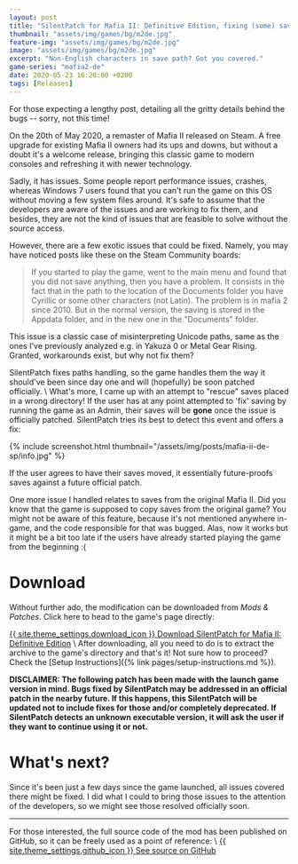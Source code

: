 ```yaml
---
layout: post
title: "SilentPatch for Mafia II: Definitive Edition, fixing (some) saving issues"
thumbnail: "assets/img/games/bg/m2de.jpg"
feature-img: "assets/img/games/bg/m2de.jpg"
image: "assets/img/games/bg/m2de.jpg"
excerpt: "Non-English characters in save path? Got you covered."
game-series: "mafia2-de"
date: 2020-05-23 16:20:00 +0200
tags: [Releases]
---
```


For those expecting a lengthy post, detailing all the gritty details behind the bugs -- sorry, not this time!

On the 20th of May 2020, a remaster of Mafia II released on Steam. A free upgrade for existing Mafia II owners had its ups and downs,
but without a doubt it's a welcome release, bringing this classic game to modern consoles and refreshing it with newer technology.

Sadly, it has issues. Some people report performance issues, crashes, whereas Windows 7 users found that you can't run the game on this OS
without moving a few system files around. It's safe to assume that the developers are aware of the issues and are working to fix them,
and besides, they are not the kind of issues that are feasible to solve without the source access.

However, there are a few exotic issues that could be fixed. Namely, you may have noticed posts like these on the Steam Community boards:
> If you started to play the game, went to the main menu and found that you did not save anything, then you have a problem.
> It consists in the fact that in the path to the location of the Documents folder you have Cyrillic or some other characters (not Latin).
> The problem is in mafia 2 since 2010. But in the normal version, the saving is stored in the Appdata folder, and in the new one in the "Documents" folder.

This issue is a classic case of misinterpreting Unicode paths, same as the ones I've previously analyzed e.g. in Yakuza 0 or Metal Gear Rising.
Granted, workarounds exist, but why not fix them?

SilentPatch fixes paths handling, so the game handles them the way it should've been since day one and will (hopefully) be soon patched officially. \\
What's more, I came up with an attempt to "rescue" saves placed in a wrong directory! If the user has at any point attempted to 'fix' saving
by running the game as an Admin, their saves will be **gone** once the issue is officially patched. SilentPatch tries its best to detect this
event and offers a fix:

{% include screenshot.html thumbnail="/assets/img/posts/mafia-ii-de-sp/info.jpg" %}

If the user agrees to have their saves moved, it essentially future-proofs saves against a future official patch.

One more issue I handled relates to saves from the original Mafia II. Did you know that the game is supposed to copy saves from the original game?
You might not be aware of this feature, because it's not mentioned anywhere in-game, and the code responsible for that was bugged.
Alas, now it works but it might be a bit too late if the users have already started playing the game from the beginning :(

# Download

Without further ado, the modification can be downloaded from *Mods & Patches*. Click here to head to the game's page directly:

<a href="{% link _games/mafia2-de.md %}#silentpatch" class="button" role="button" target="_blank">{{ site.theme_settings.download_icon }} Download SilentPatch for Mafia II: Definitive Edition</a> \\
After downloading, all you need to do is to extract the archive to the game's directory and that's it! Not sure how to proceed? Check the [Setup Instructions]({% link pages/setup-instructions.md %}).

**DISCLAIMER: The following patch has been made with the launch game version in mind.
Bugs fixed by SilentPatch may be addressed in an official patch in the nearby future. If this happens, this SilentPatch
will be updated not to include fixes for those and/or completely deprecated. If SilentPatch detects an unknown executable version,
it will ask the user if they want to continue using it or not.**

# What's next?

Since it's been just a few days since the game launched, all issues covered there might be fixed. I did what I could to bring those issues to the attention of the developers,
so we might see those resolved officially soon.

***

For those interested, the full source code of the mod has been published on GitHub, so it can be freely used as a point of reference: \\
<a href="https://github.com/CookiePLMonster/SilentPatchM2DE" class="button github" role="button" target="_blank">{{ site.theme_settings.github_icon }} See source on GitHub</a>